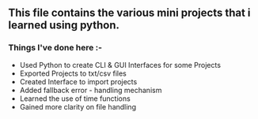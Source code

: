 ## This file contains the various mini projects that i learned using python.
### Things I've done here :- 
- Used Python to create CLI & GUI Interfaces for some Projects
- Exported Projects to txt/csv files
- Created Interface to import projects
- Added fallback error - handling mechanism
- Learned the use of time functions
- Gained more clarity on file handling
